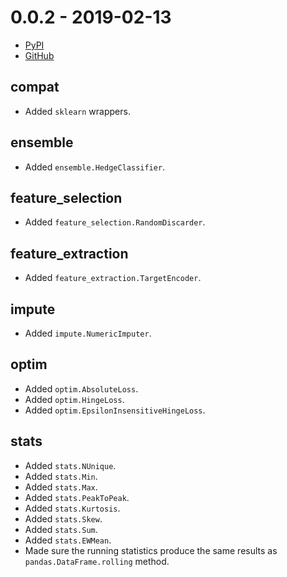 # 0.0.2 - 2019-02-13

- [PyPI](https://pypi.org/project/creme/0.0.2/)
- [GitHub](https://github.com/MaxHalford/creme/releases/tag/0.0.2)

## compat

- Added `sklearn` wrappers.

## ensemble

- Added `ensemble.HedgeClassifier`.

## feature_selection

- Added `feature_selection.RandomDiscarder`.

## feature_extraction

- Added `feature_extraction.TargetEncoder`.

## impute

- Added `impute.NumericImputer`.

## optim

- Added `optim.AbsoluteLoss`.
- Added `optim.HingeLoss`.
- Added `optim.EpsilonInsensitiveHingeLoss`.

## stats

- Added `stats.NUnique`.
- Added `stats.Min`.
- Added `stats.Max`.
- Added `stats.PeakToPeak`.
- Added `stats.Kurtosis`.
- Added `stats.Skew`.
- Added `stats.Sum`.
- Added `stats.EWMean`.
- Made sure the running statistics produce the same results as `pandas.DataFrame.rolling` method.
